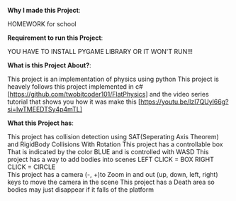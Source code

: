 **Why I made this Project**:

HOMEWORK for school

**Requirement to run this Project**:

YOU HAVE TO INSTALL PYGAME LIBRARY OR IT WON'T RUN!!!

**What is this Project About?**:

This project is an implementation of physics using python
This project is heavely follows this project implemented in c# [https://github.com/twobitcoder101/FlatPhysics] 
and the video series tutorial that shows you how it was make this [https://youtu.be/lzI7QUyl66g?si=IwTMEEDTSy4p4mTL]

**What this Project has**:

This project has collision detection using SAT(Seperating Axis Theorem) and RigidBody Collisions With Rotation
This project has a controllable box That is indicated by the color BLUE and is controlled with WASD
This project has a way to add bodies into scenes 
  LEFT CLICK = BOX
  RIGHT CLICK = CIRCLE  
This project has a camera (-, +)to Zoom in and out (up, down, left, right) keys to move the camera in the scene
This project has a Death area so bodies may just disappear if it falls of the platform


